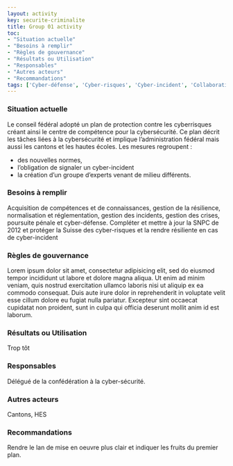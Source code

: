```yaml
---
layout: activity
key: securite-criminalite
title: Group 01 activity
toc:
- "Situation actuelle"
- "Besoins à remplir"
- "Règles de gouvernance"
- "Résultats ou Utilisation"
- "Responsables"
- "Autres acteurs"
- "Recommandations"
tags: ['Cyber-défense', 'Cyber-risques', 'Cyber-incident', 'Collaboration']
---
```


### Situation actuelle

Le conseil fédéral adopté un plan de protection contre les cyberrisques créant ainsi le centre de compétence pour la cybersécurité. Ce plan décrit les tâches liées à la cybersécurité et implique l’administration fédéral mais aussi les cantons et les hautes écoles. Les mesures regroupent : 
* des nouvelles normes, 
* l’obligation de signaler un cyber-incident
* la création d’un groupe d’experts venant de milieu différents.

### Besoins à remplir

Acquisition de compétences et de connaissances, gestion de la résilience, normalisation et réglementation, gestion des incidents, gestion des crises, poursuite pénale et cyber-défense.
Compléter et mettre à jour la SNPC de 2012 et protéger la Suisse des cyber-risques et la rendre résiliente en cas de cyber-incident

### Règles de gouvernance

Lorem ipsum dolor sit amet, consectetur adipisicing elit, sed do eiusmod tempor incididunt ut labore et dolore magna aliqua. Ut enim ad minim veniam, quis nostrud exercitation ullamco laboris nisi ut aliquip ex ea commodo consequat. Duis aute irure dolor in reprehenderit in voluptate velit esse cillum dolore eu fugiat nulla pariatur. Excepteur sint occaecat cupidatat non proident, sunt in culpa qui officia deserunt mollit anim id est laborum.

### Résultats ou Utilisation

Trop tôt

### Responsables

Délégué de la confédération à la cyber-sécurité.

### Autres acteurs

Cantons, HES

### Recommandations

Rendre le lan de mise en oeuvre plus clair et indiquer les fruits du premier plan.